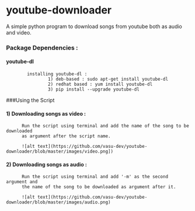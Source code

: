 # youtube-downloader

A simple python program to download songs from youtube both as audio and video.

### Package Dependencies : 
#### youtube-dl
            installing youtube-dl :
                    1) deb-based : sudo apt-get install youtube-dl
                    2) redhat based : yum install youtube-dl
                    3) pip install --upgrade youtube-dl

###Using the Script

#### 1) Downloading songs as video :
          Run the script using terminal and add the name of the song to be downloaded 
          as argument after the script name.
          
          ![alt text](https://github.com/vasu-dev/youtube-downloader/blob/master/images/video.png])
          
#### 2) Downloading songs as audio :         
          Run the script using terminal and add '-m' as the second argument and 
          the name of the song to be downloaded as argument after it.
          
          ![alt text](https://github.com/vasu-dev/youtube-downloader/blob/master/images/audio.png)
